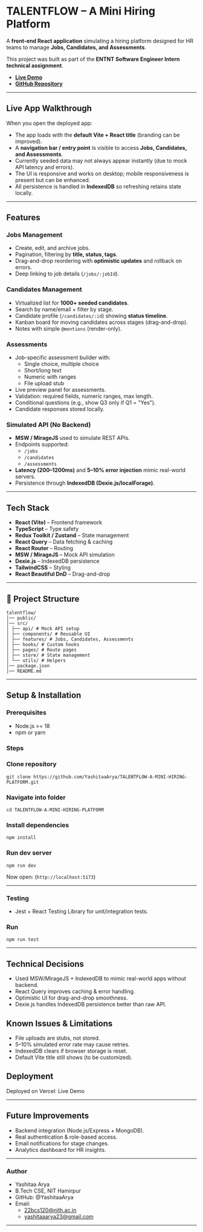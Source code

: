 # TALENTFLOW – A Mini Hiring Platform  

A **front-end React application** simulating a hiring platform designed for HR teams to manage **Jobs, Candidates, and Assessments**.  

This project was built as part of the **ENTNT Software Engineer Intern technical assignment**.  

- [**Live Demo**](https://talentflow-a-mini-hiring-platform-virid.vercel.app/)  
- [**GitHub Repository**](https://github.com/YashitaaArya/TALENTFLOW-A-MINI-HIRING-PLATFORM)

---

## Live App Walkthrough  

When you open the deployed app:  
- The app loads with the **default Vite + React title** (branding can be improved).  
- A **navigation bar / entry point** is visible to access **Jobs, Candidates, and Assessments**.  
- Currently seeded data may not always appear instantly (due to mock API latency and errors).  
- The UI is responsive and works on desktop; mobile responsiveness is present but can be enhanced.  
- All persistence is handled in **IndexedDB** so refreshing retains state locally.  

---

## Features  

### Jobs Management  
- Create, edit, and archive jobs.  
- Pagination, filtering by **title, status, tags**.  
- Drag-and-drop reordering with **optimistic updates** and rollback on errors.  
- Deep linking to job details (`/jobs/:jobId`).  

### Candidates Management  
- Virtualized list for **1000+ seeded candidates**.  
- Search by name/email + filter by stage.  
- Candidate profile (`/candidates/:id`) showing **status timeline**.  
- Kanban board for moving candidates across stages (drag-and-drop).  
- Notes with simple `@mentions` (render-only).  

### Assessments  
- Job-specific assessment builder with:  
  - Single choice, multiple choice  
  - Short/long text  
  - Numeric with ranges  
  - File upload stub  
- Live preview panel for assessments.  
- Validation: required fields, numeric ranges, max length.  
- Conditional questions (e.g., show Q3 only if Q1 = "Yes").  
- Candidate responses stored locally.  

### Simulated API (No Backend)  
- **MSW / MirageJS** used to simulate REST APIs.  
- Endpoints supported:  
  - `/jobs`  
  - `/candidates`  
  - `/assessments`  
- **Latency (200–1200ms)** and **5–10% error injection** mimic real-world servers.  
- Persistence through **IndexedDB (Dexie.js/localForage)**.  

---

## Tech Stack  

- **React (Vite)** – Frontend framework  
- **TypeScript** – Type safety  
- **Redux Toolkit / Zustand** – State management  
- **React Query** – Data fetching & caching  
- **React Router** – Routing  
- **MSW / MirageJS** – Mock API simulation  
- **Dexie.js** – IndexedDB persistence  
- **TailwindCSS** – Styling  
- **React Beautiful DnD** – Drag-and-drop  

---

## 📂 Project Structure  

```
talentflow/
│── public/
│── src/
│ ├── api/ # Mock API setup
│ ├── components/ # Reusable UI
│ ├── features/ # Jobs, Candidates, Assessments
│ ├── hooks/ # Custom hooks
│ ├── pages/ # Route pages
│ ├── store/ # State management
│ └── utils/ # Helpers
│── package.json
│── README.md
```

---

## Setup & Installation  

### Prerequisites  
- Node.js >= 18  
- npm or yarn  

### Steps  

### Clone repository
```
git clone https://github.com/YashitaaArya/TALENTFLOW-A-MINI-HIRING-PLATFORM.git
```
### Navigate into folder
```
cd TALENTFLOW-A-MINI-HIRING-PLATFORM
```
### Install dependencies
```
npm install
```
### Run dev server
```
npm run dev
```

Now open:
(`http://localhost:5173`)

---

### Testing
- Jest + React Testing Library for unit/integration tests.

### Run
``` npm run test ```

---

## Technical Decisions

- Used MSW/MirageJS + IndexedDB to mimic real-world apps without backend.
- React Query improves caching & error handling.
- Optimistic UI for drag-and-drop smoothness.
- Dexie.js handles IndexedDB persistence better than raw API.

## Known Issues & Limitations
- File uploads are stubs, not stored.
- 5–10% simulated error rate may cause retries.
- IndexedDB clears if browser storage is reset.
- Default Vite title still shows (to be customized).

## Deployment

Deployed on Vercel: Live Demo

---

## Future Improvements
- Backend integration (Node.js/Express + MongoDB).
- Real authentication & role-based access.
- Email notifications for stage changes.
- Analytics dashboard for HR insights.

---

### Author

- Yashitaa Arya
- B.Tech CSE, NIT Hamirpur
- GitHub: @YashitaaArya
- Email:
    - 22bcs120@nith.ac.in
    - yashitaaarya23@gmail.com 
---
